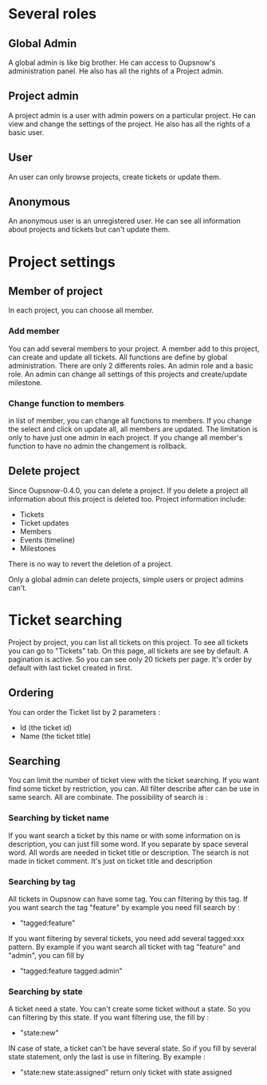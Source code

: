 # Several roles

## Global Admin

A global admin is like big brother. He can access to Oupsnow's administration
panel. He also has all the rights of a Project admin.

## Project admin

A project admin is a user with admin powers on a particular project. He can view
and change the settings of the project. He also has all the rights of a basic
user.

## User

An user can only browse projects, create tickets or update them.

## Anonymous

An anonymous user is an unregistered user. He can see all information about
projects and tickets but can't update them.

# Project settings

## Member of project

In each project, you can choose all member.

### Add member

You can add several members to your project. A member add to this project, can 
create and update all tickets. All functions are define by global administration.
There are only 2 differents roles. An admin role and a basic role. An admin can change
all settings of this projects and create/update milestone.

### Change function to members

in list of member, you can change all functions to members. If you change the select
and click on update all, all members are updated. The limitation is only to have
just one admin in each project. If you change all member's function to have no admin
the changement is rollback.

## Delete project

Since Oupsnow-0.4.0, you can delete a project. If you delete a project all
information about this project is deleted too.
Project information include:

* Tickets
* Ticket updates
* Members
* Events (timeline)
* Milestones

There is no way to revert the deletion of a project.

Only a global admin can delete projects, simple users or project admins can't.

# Ticket searching

Project by project, you can list all tickets on this project. To see all tickets 
you can go to "Tickets" tab. On this page, all tickets are see by default. A 
pagination is active. So you can see only 20 tickets per page. It's order by default 
with last ticket created in first.

## Ordering

You can order the Ticket list by 2 parameters :
* Id (the ticket id)
* Name (the ticket title)

## Searching

You can limit the number of ticket view with the ticket searching. If you want find 
some ticket by restriction, you can. All filter describe after can be use in same 
search. All are combinate. The possibility of search is :

### Searching by ticket name

If you want search a ticket by this name or with some information on is description, 
you can just fill some word. If you separate by space several word. All words are 
needed in ticket title or description. The search is not made in ticket comment. It's
just on ticket title and description

### Searching by tag

All tickets in Oupsnow can have some tag. You can filtering by this tag. If you want 
search the tag "feature" by example you need fill search by :

 * "tagged:feature"

If you want filtering by several tickets, you need add several tagged:xxx pattern. By 
example if you want search all ticket with tag "feature" and "admin", you can fill by

 * "tagged:feature tagged:admin"

### Searching by state

A ticket need a state. You can't create some ticket without a state. So you can filtering
by this state. If you want filtering use, the fill by :

 * "state:new"

IN case of state, a ticket can't be have several state. So if you fill by several state 
statement, only the last is use in filtering. By example :

 * "state:new state:assigned" return only ticket with state assigned


